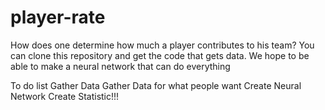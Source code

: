 # player-rate

How does one determine how much a player contributes to his team?
You can clone this repository and get the code that gets data. We hope to be able to make a neural network that can do everything

To do list
 Gather Data
 Gather Data for what people want
 Create Neural Network
 Create Statistic!!!
